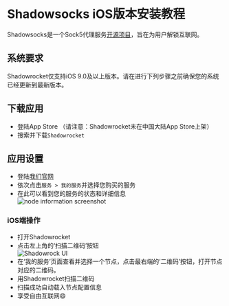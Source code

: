 
<h1 id="shadowsocks-ios版本安装教程"><strong>Shadowsocks iOS版本安装教程</strong></h1>
<p>Shadowsocks是一个Sock5代理服务<a href="https://github.com/shadowsocks">开源项目</a>，旨在为用户解锁互联网。</p>
<h2 id="系统要求">系统要求</h2>
<p>Shadowrocket仅支持iOS 9.0及以上版本。请在进行下列步骤之前确保您的系统已经更新到最新版本。</p>
<h2 id="下载应用">下载应用</h2>
<ul>
<li>登陆App Store （请注意：Shadowrocket未在中国大陆App Store上架）</li>
<li>搜索并下载<code>Shadowrocket</code></li>
</ul>
<h2 id="应用设置">应用设置</h2>
<ul>
<li>登陆<a href="https://portal.shadowsocks.nl">我们官网</a></li>
<li>依次点击<code>服务 &gt; 我的服务</code>并选择您购买的服务</li>
<li>在此可以看到您的服务的状态和详细信息<br>
<img src="https://portal.shadowsocks.nl/files/images-en/portal.png" alt="node information screenshot"></li>
</ul>
<h3 id="ios端操作">iOS端操作</h3>
<ul>
<li>打开Shadowrocket</li>
<li>点击左上角的‘扫描二维码’按钮<br>
<img src="https://undercurrentss.com/wp-content/uploads/2019/08/shadowrocket-tutorial2-1.png" alt="Shadowrock UI"></li>
<li>在‘我的服务’页面查看并选择一个节点，点击最右端的‘二维码’按钮，打开节点对应的二维码。</li>
<li>用Shadowrocket扫描二维码</li>
<li>扫描成功自动载入节点配置信息</li>
<li>享受自由互联网😄</li>
</ul>

